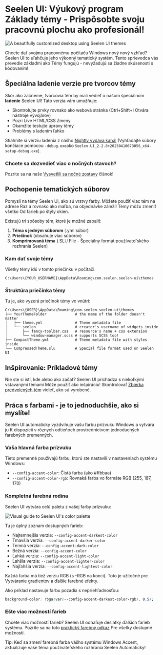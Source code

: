 # Seelen UI: Výukový program Základy témy - Prispôsobte svoju pracovnú plochu ako profesionál!

![A beautifully customized desktop using Seelen UI themes](https://raw.githubusercontent.com/Seelen-Inc/sl-blogs/refs/heads/master/blog/seelen-ui-theme-tutorial/image.png)

Chcete dať svojmu pracovnému počítaču Windows nový nový vzhľad? Seelen UI to
uľahčuje jeho výkonný tematický systém. Tento sprievodca vás prevedie základmi
ako Témy fungujú - nevyžadujú sa žiadne skúsenosti s kódovaním!

## Špeciálna ladenie verzie pre tvorcov témy

Skôr ako začneme, tvorcovia tém by mali vedieť o našom špeciálnom **ladenie**
Seelen UI! Táto verzia vám umožňuje:

- Skontrolujte prvky rovnako ako webová stránka (Ctrl+Shift+I Otvára nástroje
  vývojárov)
- Pozri Live HTML/CSS Zmeny
- Okamžite testujte úpravy témy
- Problémy s ladením ľahko

Stiahnite si verziu ladenia z nášho
[Nightly vydáva kanál](https://seelen.io/apps/seelen-ui/releases/nightly)
(Vyhľadajte súbory končiace pomocou `-debug.exe`ako
`Seelen.UI_2.2.8+20250410073056_x64-setup-debug.exe`).

### Chcete sa dozvedieť viac o nočných stavoch?

Pozrite sa na naše
[Vysvetlili sa nočné zostavy](https://seelen.io/blog/seelen-ui-nightly) článok!

## Pochopenie tematických súborov

Pomysli na témy Seelen UI, ako sú vrstvy farby. Môžete použiť viac tém na adrese
Raz a rovnako ako maľba, na objednávke záleží! Témy môžu zmeniť všetko Od farieb
po štýly okien.

Existujú tri spôsoby tém, ktoré je možné zabaliť:

1. **Téma s jedným súborom** (.yml súbor)
2. **Priečinok** (obsahuje viac súborov)
3. **Komprimovaná téma** (.SLU File - Špeciálny formát používateľského rozhrania
   Seelen)

### Kam dať svoje témy

Všetky témy idú v tomto priečinku v počítači:

```text
C:\Users\{YOUR_USERNAME}\AppData\Roaming\com.seelen.seelen-ui\themes
```

### Štruktúra priečinka témy

Tu je, ako vyzerá priečinok témy vo vnútri:

```text
C:\Users\{USER}\AppData\Roaming\com.seelen.seelen-ui\themes
├── YourThemeFolder             # the name of the folder doesn't matter
│   ├── theme.yml               # Theme metadata file
│   └── seelen                  # creator's username of widgets inside
│       ├── fancy-toolbar.css   # resource's name + css extension
│       └── window-manager.scss # supports SCSS too!
├── CompactTheme.yml            # Theme metadata file with styles inside
└── CompressedTheme.slu         # Special file format used on Seelen UI
```

## Inšpirovanie: Príkladové témy

Nie ste si istí, kde alebo ako začať? Seelen UI prichádza s niekoľkými
vstavanými témami Môže použiť ako inšpiráciu! Skontrolovať
[Zbierka predvolených tém](https://github.com/eythaann/Seelen-UI/tree/master/static/themes)
vidieť, ako sú vyrobené.

## Práca s farbami - je to jednoduchšie, ako si myslíte!

Seelen UI automaticky vyzdvihuje vašu farbu prízvuku Windows a vytvára ju K
dispozícii v rôznych odtieňoch prostredníctvom jednoduchých farebných
premenných.

### Vaša hlavná farba prízvuku

Tieto premenné používajú farbu, ktorú ste nastavili v nastaveniach systému
Windows:

- `--config-accent-color`: Čistá farba (ako #ffbbaa)
- `--config-accent-color-rgb`: Rovnaká farba vo formáte RGB (255, 187, 170)

### Kompletná farebná rodina

Seelen UI vytvára celú paletu z vašej farby prízvuku:

![Visual guide to Seelen UI's color palette](https://raw.githubusercontent.com/Seelen-Inc/sl-blogs/refs/heads/master/blog/seelen-ui-theme-tutorial/colors.png)

Tu je úplný zoznam dostupných farieb:

- Najtemnejšia verzia: `--config-accent-darkest-color`
- Tmavšia verzia: `--config-accent-darker-color`
- Temná verzia: `--config-accent-dark-color`
- Bežná verzia: `--config-accent-color`
- Ľahká verzia: `--config-accent-light-color`
- Ľahšia verzia: `--config-accent-lighter-color`
- Najľahšia verzia: `--config-accent-lightest-color`

Každá farba má tiež verziu RGB (s -RGB na konci). Toto je užitočné pre
Vytváranie gradientov a ďalšie farebné efekty.

Ako príklad nastavuje farbu pozadia s nepriehľadnosťou:

```css
background-color: rbga(var(--config-accent-darkest-color-rgb), 0.5);
```

### Ešte viac možností farieb

Chcete viac možností farieb? Seelen UI odhaľuje desiatky ďalších farieb systému.
Pozrite sa na toto
[praktický farebný odkaz](https://gist.github.com/eythaann/cd9a3cda0206ce23a17f5ea00ec2ba06)
Pre všetky dostupné možnosti.

Tip: Keď sa zmení farebná farba vášho systému Windows Accent, aktualizuje vaše
téma používateľského rozhrania Seelen Automaticky!
